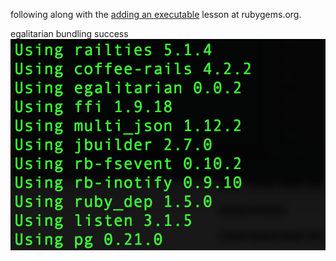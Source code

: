 following along with the <a href="http://guides.rubygems.org/make-your-own-gem/#adding-an-executable">adding an executable</a> lesson at rubygems.org.



egalitarian bundling success
<img src="public/egalbundle.png">
